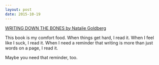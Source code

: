 ```yaml
---
layout: post
date: 2015-10-19
---
```


[WRITING DOWN THE BONES by Natalie Goldberg](http://nataliegoldberg.com/books/writing-down-the-bones/)

This book is my comfort food. When things get hard, I read it. When I feel like I suck, I read it. When I need a reminder that writing is more than just words on a page, I read it.

Maybe you need that reminder, too.
